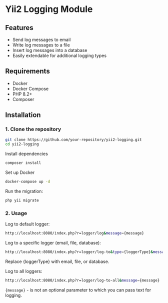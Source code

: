 # Yii2 Logging Module

## Features

- Send log messages to email
- Write log messages to a file
- Insert log messages into a database
- Easily extendable for additional logging types

## Requirements

- Docker
- Docker Compose
- PHP 8.2+
- Composer

## Installation

### 1. Clone the repository

```bash
git clone https://github.com/your-repository/yii2-logging.git
cd yii2-logging
```

Install dependencies

```bash
composer install
```

Set up Docker

```bash
docker-compose up -d
```

Run the migration:

```bash
php yii migrate
```

### 2. Usage

Log to default logger:

```bash
http://localhost:8080/index.php?r=logger/log&message={message}
```

Log to a specific logger (email, file, database):

```bash
http://localhost:8080/index.php?r=logger/log-to&type={loggerType}&message={message}
```

Replace {loggerType} with email, file, or database.

Log to all loggers:

```bash
http://localhost:8080/index.php?r=logger/log-to-all&message={message}
```

`{message}` - is not an optional parameter to which you can pass text for logging.

